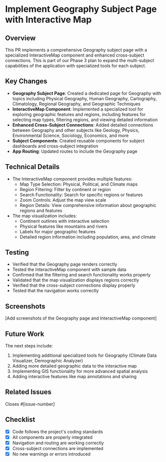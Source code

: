 # Implement Geography Subject Page with Interactive Map

## Overview

This PR implements a comprehensive Geography subject page with a specialized InteractiveMap component and enhanced cross-subject connections. This is part of our Phase 3 plan to expand the multi-subject capabilities of the application with specialized tools for each subject.

## Key Changes

- **Geography Subject Page**: Created a dedicated page for Geography with topics including Physical Geography, Human Geography, Cartography, Climatology, Regional Geography, and Geographic Techniques
- **InteractiveMap Component**: Implemented a specialized tool for exploring geographic features and regions, including features for selecting map types, filtering regions, and viewing detailed information
- **Enhanced Cross-Subject Connections**: Added detailed connections between Geography and other subjects like Geology, Physics, Environmental Science, Sociology, Economics, and more
- **Subject Components**: Created reusable components for subject dashboards and cross-subject integration
- **App Routing**: Updated routes to include the Geography page

## Technical Details

- The InteractiveMap component provides multiple features:
  - Map Type Selection: Physical, Political, and Climate maps
  - Region Filtering: Filter by continent or region
  - Search Functionality: Search for specific regions or features
  - Zoom Controls: Adjust the map view scale
  - Region Details: View comprehensive information about geographic regions and features
- The map visualization includes:
  - Continent outlines with interactive selection
  - Physical features like mountains and rivers
  - Labels for major geographic features
  - Detailed region information including population, area, and climate

## Testing

- Verified that the Geography page renders correctly
- Tested the InteractiveMap component with sample data
- Confirmed that the filtering and search functionality works properly
- Validated that the map visualization displays regions correctly
- Verified that the cross-subject connections display properly
- Tested that the navigation works correctly

## Screenshots

[Add screenshots of the Geography page and InteractiveMap component]

## Future Work

The next steps include:
1. Implementing additional specialized tools for Geography (Climate Data Visualizer, Demographic Analyzer)
2. Adding more detailed geographic data to the interactive map
3. Implementing GIS functionality for more advanced spatial analysis
4. Adding interactive features like map annotations and sharing

## Related Issues

Closes #[issue-number]

## Checklist

- [x] Code follows the project's coding standards
- [x] All components are properly integrated
- [x] Navigation and routing are working correctly
- [x] Cross-subject connections are implemented
- [x] No new warnings or errors introduced
